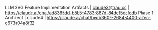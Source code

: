 LLM SVG Feature Implimentation Artifacts | claude3@trau.co | https://claude.ai/chat/ad8365dd-b5b5-4783-887d-84dcf5dcfcdb
Phase 1 Architect | claude4 | https://claude.ai/chat/bedb3609-2684-4400-a2ec-c673a04a8f32
